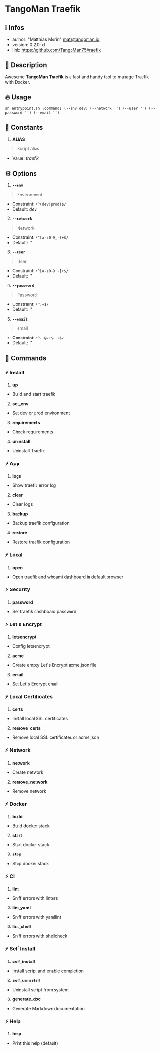 TangoMan Traefik
===

## ℹ️ Infos

- author:  "Matthias Morin" <mat@tangoman.io>
- version: 0.2.0-xl
- link:    https://github.com/TangoMan75/traefik

## 📑 Description

Awesome **TangoMan Traefik** is a fast and handy tool to manage Traefik with Docker.

## 🔥 Usage

`sh entrypoint.sh [command] (--env dev) (--network '') (--user '') (--password '') (--email '') `

## 🧱 Constants

1. **ALIAS**
> Script alias
  - Value: _traefik_

## ⚙️ Options

1. **`--env`**
> Environment 
  - Constraint: `/^(dev|prod)$/`
  - Default: _dev_

2. **`--network`**
> Network 
  - Constraint: `/^[a-z0-9_-]+$/`
  - Default: _''_

3. **`--user`**
> User 
  - Constraint: `/^[a-z0-9_-]+$/`
  - Default: _''_

4. **`--password`**
> Password 
  - Constraint: `/^.+$/`
  - Default: _''_

5. **`--email`**
> email 
  - Constraint: `/^.+@.+\..+$/`
  - Default: _''_

## 🤖 Commands

### ⚡ Install

1. **up**
  - Build and start traefik

2. **set_env**
  - Set dev or prod environment

3. **requirements**
  - Check requirements

4. **uninstall**
  - Uninstall Traefik

### ⚡ App

1. **logs**
  - Show traefik error log

2. **clear**
  - Clear logs

3. **backup**
  - Backup traefik configuration

4. **restore**
  - Restore traefik configuration

### ⚡ Local

1. **open**
  - Open traefik and whoami dashboard in default browser

### ⚡ Security

1. **password**
  - Set traefik dashboard password

### ⚡ Let's Encrypt

1. **letsencrypt**
  - Config letsencrypt

2. **acme**
  - Create empty Let's Encrypt acme.json file

3. **email**
  - Set Let's Encrypt email

### ⚡ Local Certificates

1. **certs**
  - Install local SSL certificates

2. **remove_certs**
  - Remove local SSL certificates or acme.json

### ⚡ Network

1. **network**
  - Create network

2. **remove_network**
  - Remove network

### ⚡ Docker

1. **build**
  - Build docker stack

2. **start**
  - Start docker stack

3. **stop**
  - Stop docker stack

### ⚡ CI

1. **lint**
  - Sniff errors with linters

2. **lint_yaml**
  - Sniff errors with yamllint

3. **lint_shell**
  - Sniff errors with shellcheck

### ⚡ Self Install

1. **self_install**
  - Install script and enable completion

2. **self_uninstall**
  - Uninstall script from system

3. **generate_doc**
  - Generate Markdown documentation

### ⚡ Help

1. **help**
  - Print this help (default)

